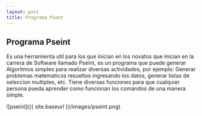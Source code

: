 ```yaml
---
layout: post
title: Programa Psent
---
```


## Programa Pseint

Es una herramienta util para los que inician en los novatos que inician en la carrera de Software llamado Pseint, es un programa que puede generar Algoritmos simples para realizar diversas actividades, por ejemplo: Generar problemas matematicos resueltos ingresando los datos, generar listas de seleccion multiples, etc. Tiene diversas funciones para que cualquier persona pueda aprender como funcionan los comandos de una manera simple.

![pseint]({{ site.baseurl }}/images/pseint.png)
